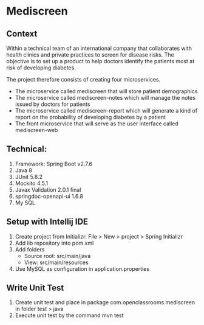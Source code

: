 # Mediscreen

## Context

Within a technical team of an international company that collaborates with health clinics and private practices to screen for disease risks.
The objective is to set up a product to help doctors identify the patients most at risk of developing diabetes.

The project therefore consists of creating four microservices.
- The microservice called mediscreen that will store patient demographics
- The microservice called mediscreen-notes which will manage the notes issued by doctors for patients
- The microservice called mediscreen-report which will generate a kind of report on the probability of developing diabetes by a patient
- The front microservice that will serve as the user interface called mediscreen-web

## Technical:

1. Framework: Spring Boot v2.7.6
2. Java 8
3. JUnit 5.8.2
4. Mockito 4.5.1
5. Javax Validation 2.0.1 final
6. springdoc-openapi-ui 1.6.8
7. My SQL

## Setup with Intellij IDE

1. Create project from Initializr: File > New > project > Spring Initializr
2. Add lib repository into pom.xml
3. Add folders
    - Source root: src/main/java
    - View: src/main/resources
4. Use MySQL as configuration in application.properties

## Write Unit Test
1. Create unit test and place in package com.openclassrooms.mediscreen in folder test > java
2. Execute unit test by the command mvn test
